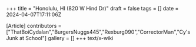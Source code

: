 +++
title = "Honolulu, HI (820 W Hind Dr)"
draft = false
tags = []
date = 2024-04-07T17:11:06Z

[Article]
contributors = ["ThatBoiCydalan","BurgersNuggs445","Rexburg090","CorrectorMan","Cy's Junk at School"]
gallery = []
+++
text/x-wiki